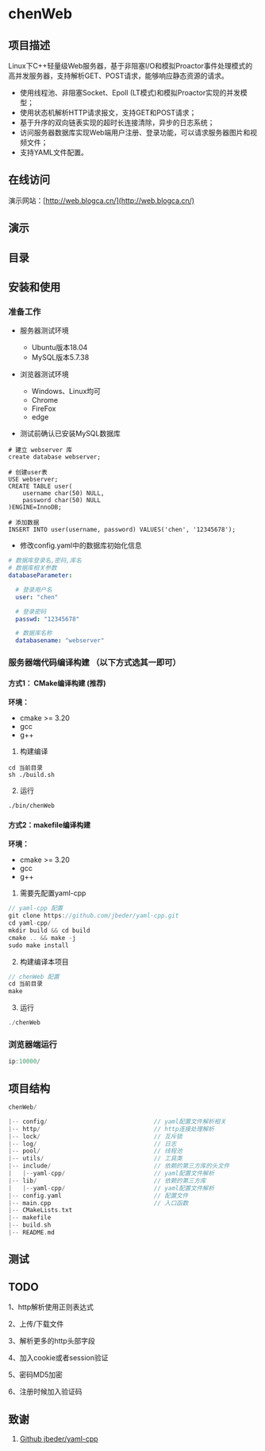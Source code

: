 # chenWeb

## 项目描述

Linux下C++轻量级Web服务器，基于非阻塞I/O和模拟Proactor事件处理模式的高并发服务器，支持解析GET、POST请求，能够响应静态资源的请求。
 
- 使用线程池、非阻塞Socket、Epoll (LT模式)和模拟Proactor实现的并发模型；
- 使用状态机解析HTTP请求报文，支持GET和POST请求；
- 基于升序的双向链表实现的超时长连接清除，异步的日志系统；
- 访问服务器数据库实现Web端用户注册、登录功能，可以请求服务器图片和视频文件；
- 支持YAML文件配置。

## 在线访问

演示网站：[http://web.blogca.cn/](http://web.blogca.cn/)

## 演示

## 目录


## 安装和使用
### 准备工作
* 服务器测试环境
    * Ubuntu版本18.04
    * MySQL版本5.7.38
* 浏览器测试环境
    * Windows、Linux均可
    * Chrome
    * FireFox
    * edge

* 测试前确认已安装MySQL数据库

```m_mysql
# 建立 webserver 库
create database webserver;

# 创建user表
USE webserver;
CREATE TABLE user(
    username char(50) NULL,
    password char(50) NULL
)ENGINE=InnoDB;

# 添加数据
INSERT INTO user(username, password) VALUES('chen', '12345678');
```

* 修改config.yaml中的数据库初始化信息

```yaml
# 数据库登录名,密码,库名
# 数据库相关参数
databaseParameter:

  # 登录用户名
  user: "chen"

  # 登录密码
  passwd: "12345678"

  # 数据库名称
  databasename: "webserver"
```

### 服务器端代码编译构建 （以下方式选其一即可）
#### 方式1： CMake编译构建 (推荐)
**环境：**
- cmake >= 3.20
- gcc
- g++

1. 构建编译
```
cd 当前目录
sh ./build.sh
```
2. 运行
```bash
./bin/chenWeb
```


#### 方式2：makefile编译构建
**环境：**
- cmake >= 3.20
- gcc
- g++


1. 需要先配置yaml-cpp
```c++
// yaml-cpp 配置
git clone https://github.com/jbeder/yaml-cpp.git
cd yaml-cpp/
mkdir build && cd build
cmake .. && make -j
sudo make install
```

2. 构建编译本项目
```c++
// chenWeb 配置
cd 当前目录
make
```
3. 运行
```c++
./chenWeb
```

### 浏览器端运行
```c++
ip:10000/
```

## 项目结构

```c++
chenWeb/

|-- config/                              // yaml配置文件解析相关
|-- http/                                // http连接处理解析
|-- lock/                                // 互斥锁
|-- log/                                 // 日志
|-- pool/                                // 线程池
|-- utils/                            	 // 工具类
|-- include/                             // 依赖的第三方库的头文件
|   |--yaml-cpp/                         // yaml配置文件解析
|-- lib/                                 // 依赖的第三方库
|   |--yaml-cpp/                         // yaml配置文件解析
|-- config.yaml                          // 配置文件
|-- main.cpp                             // 入口函数
|-- CMakeLists.txt
|-- makefile     
|-- build.sh
|-- README.md
```

## 测试

## TODO
1、http解析使用正则表达式

2、上传/下载文件

3、解析更多的http头部字段

4、加入cookie或者session验证

5、密码MD5加密

6、注册时候加入验证码


## 致谢
1. [Github jbeder/yaml-cpp](https://github.com/jbeder/yaml-cpp)

